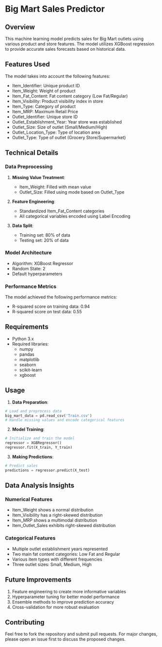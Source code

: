 # Big Mart Sales Predictor

## Overview
This machine learning model predicts sales for Big Mart outlets using various product and store features. The model utilizes XGBoost regression to provide accurate sales forecasts based on historical data.

## Features Used
The model takes into account the following features:
- Item_Identifier: Unique product ID
- Item_Weight: Weight of product
- Item_Fat_Content: Fat content category (Low Fat/Regular)
- Item_Visibility: Product visibility index in store
- Item_Type: Category of product
- Item_MRP: Maximum Retail Price
- Outlet_Identifier: Unique store ID
- Outlet_Establishment_Year: Year store was established
- Outlet_Size: Size of outlet (Small/Medium/High)
- Outlet_Location_Type: Type of location area
- Outlet_Type: Type of outlet (Grocery Store/Supermarket)

## Technical Details

### Data Preprocessing
1. **Missing Value Treatment**:
   - Item_Weight: Filled with mean value
   - Outlet_Size: Filled using mode based on Outlet_Type

2. **Feature Engineering**:
   - Standardized Item_Fat_Content categories
   - All categorical variables encoded using Label Encoding

3. **Data Split**:
   - Training set: 80% of data
   - Testing set: 20% of data

### Model Architecture
- Algorithm: XGBoost Regressor
- Random State: 2
- Default hyperparameters

### Performance Metrics
The model achieved the following performance metrics:
- R-squared score on training data: 0.94
- R-squared score on test data: 0.55

## Requirements
- Python 3.x
- Required libraries:
  - numpy
  - pandas
  - matplotlib
  - seaborn
  - scikit-learn
  - xgboost

## Usage
1. **Data Preparation**:
```python
# Load and preprocess data
big_mart_data = pd.read_csv('Train.csv')
# Handle missing values and encode categorical features
```

2. **Model Training**:
```python
# Initialize and train the model
regressor = XGBRegressor()
regressor.fit(X_train, Y_train)
```

3. **Making Predictions**:
```python
# Predict sales
predictions = regressor.predict(X_test)
```

## Data Analysis Insights

### Numerical Features
- Item_Weight shows a normal distribution
- Item_Visibility has a right-skewed distribution
- Item_MRP shows a multimodal distribution
- Item_Outlet_Sales exhibits right-skewed distribution

### Categorical Features
- Multiple outlet establishment years represented
- Two main fat content categories: Low Fat and Regular
- Various item types with different frequencies
- Three outlet sizes: Small, Medium, High

## Future Improvements
1. Feature engineering to create more informative variables
2. Hyperparameter tuning for better model performance
3. Ensemble methods to improve prediction accuracy
4. Cross-validation for more robust evaluation

## Contributing
Feel free to fork the repository and submit pull requests. For major changes, please open an issue first to discuss the proposed changes.
